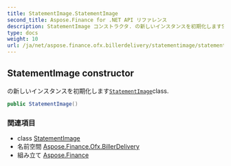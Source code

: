 ```yaml
---
title: StatementImage.StatementImage
second_title: Aspose.Finance for .NET API リファレンス
description: StatementImage コンストラクタ. の新しいインスタンスを初期化しますStatementImageclass.
type: docs
weight: 10
url: /ja/net/aspose.finance.ofx.billerdelivery/statementimage/statementimage/
---
```

## StatementImage constructor

の新しいインスタンスを初期化します[`StatementImage`](../)class.

```csharp
public StatementImage()
```

### 関連項目

* class [StatementImage](../)
* 名前空間 [Aspose.Finance.Ofx.BillerDelivery](../../statementimage/)
* 組み立て [Aspose.Finance](../../../)


